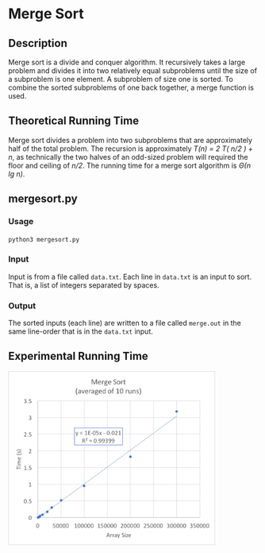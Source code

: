 # Merge Sort
## Description
Merge sort is a divide and conquer algorithm. It recursively takes a large problem and divides it into two relatively equal subproblems until the size of a subproblem is one element. A subproblem of size one is sorted.  To combine the sorted subproblems of one back together, a merge function is used.
## Theoretical Running Time
Merge sort divides a problem into two subproblems that are approximately half of the total problem. The recursion is approximately *T(n) = 2 T( n/2 ) + n*, as technically the two halves of an odd-sized problem will required the floor and ceiling of *n/2*.  The running time for a merge sort algorithm is *Θ(n lg n)*.
## mergesort.py
### Usage
`python3 mergesort.py`
### Input
Input is from a file called `data.txt`.  Each line in `data.txt` is an input to sort.  That is, a list of integers separated by spaces.
### Output
The sorted inputs (each line) are written to a file called `merge.out` in the same line-order that is in the `data.txt` input.
## Experimental Running Time
<img alt="Merge Running Time" src="https://github.com/vchapple17/algorithms/blob/master/sorting/merge-sort/img/mergesort-performance.png" height="350">
